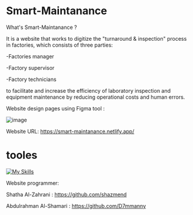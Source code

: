 # Smart-Maintanance
What's Smart-Maintanance ?

It is a website that works to digitize the "turnaround & inspection" process in factories, which consists of three parties:

-Factories manager

-Factory supervisor

-Factory technicians


to facilitate and increase the efficiency of laboratory inspection and equipment maintenance by reducing operational costs and human errors.





Website design pages using Figma tool :

![image](https://github.com/D7mmanny/Smart-Maintanance/assets/107875162/859aa6cb-40b4-46d3-b808-3f812d640c73)

Website URL: https://smart-maintanance.netlify.app/

# <h1> tooles</h1> [![My Skills](https://skillicons.dev/icons?i=ts,react,tailwind,netlify,github)](https://skillicons.dev)

Website programmer:


Shatha Al-Zahrani : https://github.com/shazmend


Abdulrahman Al-Shamari : https://github.com/D7mmanny

